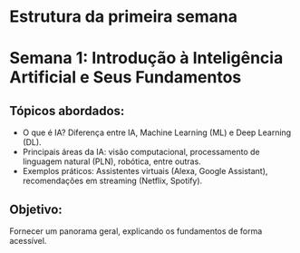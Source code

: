 # Estrutura da primeira semana 
# Semana 1: Introdução à Inteligência Artificial e Seus Fundamentos

## Tópicos abordados:
- O que é IA? Diferença entre IA, Machine Learning (ML) e Deep Learning (DL).
- Principais áreas da IA: visão computacional, processamento de linguagem natural (PLN), robótica, entre outras.
- Exemplos práticos: Assistentes virtuais (Alexa, Google Assistant), recomendações em streaming (Netflix, Spotify).

## Objetivo:
Fornecer um panorama geral, explicando os fundamentos de forma acessível.
